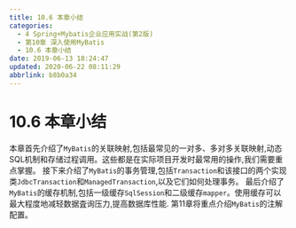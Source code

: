 ```yaml
---
title: 10.6 本章小结
categories: 
  - 4 Spring+Mybatis企业应用实战(第2版)
  - 第10章 深入使用MyBatis
  - 10.6 本章小结
date: 2019-06-13 18:24:47
updated: 2020-06-22 08:11:29
abbrlink: b8b0a34
---
```

# 10.6 本章小结
本章首先介绍了`MyBatis`的关联映射,包括最常见的一对多、多对多关联映射,动态SQL机制和存储过程调用。这些都是在实际项目开发时最常用的操作,我们需要重点掌握。
接下来介绍了`MyBatis`的事务管理,包括`Transaction`和该接口的两个实现类`JdbcTransaction`和`ManagedTransaction`,以及它们如何处理事务。
最后介绍了`MyBatis`的缓存机制,包括一级缓存`SqlSession`和二级缓存`mapper`。使用缓存可以最大程度地减轻数据査询压力,提高数据库性能.
第11章将重点介绍`MyBatis`的注解配置。
